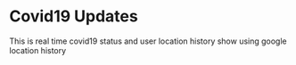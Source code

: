 # Covid19 Updates
This is real time covid19 status and user location history show using google location history 
